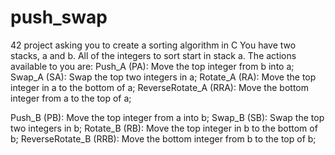 # push_swap
 42 project asking you to create a sorting algorithm in C
 You have two stacks, a and b. All of the integers to sort start in stack a.
 The actions available to you are:
 Push_A (PA): Move the top integer from b into a;
 Swap_A (SA): Swap the top two integers in a;
 Rotate_A (RA): Move the top integer in a to the bottom of a;
 ReverseRotate_A (RRA): Move the bottom integer from a to the top of a;


Push_B (PB): Move the top integer from a into b;
Swap_B (SB): Swap the top two integers in b;
Rotate_B (RB): Move the top integer in b to the bottom of b;
ReverseRotate_B (RRB): Move the bottom integer from b to the top of b;

